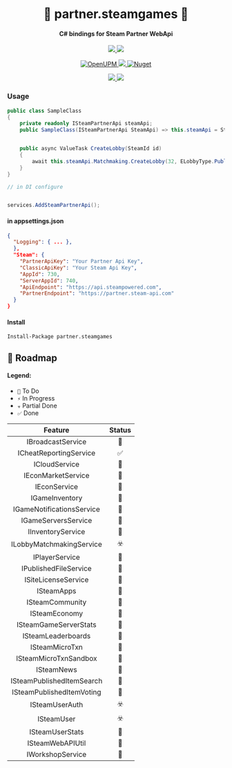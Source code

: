 <!-- Name -->
<h1 align="center">
  🧱 partner.steamgames 🧱
</h1>
<!-- desc -->
<h4 align="center">
  C# bindings for Steam Partner WebApi
</h4>

<!-- classic badges -->
<p align="center">
  <a href="#">
    <img src="http://img.shields.io/:license-MIT-blue.svg">
  </a>
  <a href="https://github.com/0xF6/partner.steamgames/releases">
    <img src="https://img.shields.io/github/release/0xF6/partner.steamgames.svg?logo=github&style=flat">
  </a>
</p>

<!-- popup badges -->
<p align="center">
   <a href="https://openupm.com/packages/com.ivysola.uquery/">
    <img alt="OpenUPM" src="https://img.shields.io/npm/v/com.ivysola.uquery?label=openupm&registry_uri=https://package.openupm.com">
  </a>
  <a href="https://t.me/ivysola">
    <img src="https://img.shields.io/badge/Ask%20Me-Anything-1f425f.svg?style=popout-square&logo=telegram">
  </a>
  <a href="https://www.nuget.org/packages/partner.steamgames/">
    <img alt="Nuget" src="https://img.shields.io/nuget/v/partner.steamgames.svg?color=%23884499">
  </a>
</p>

<!-- big badges -->
<p align="center">
  <a href="#">
    <img src="https://forthebadge.com/images/badges/made-with-c-sharp.svg">
    <img src="https://forthebadge.com/images/badges/powered-by-oxygen.svg">
  </a>
</p>

### Usage

```csharp
public class SampleClass 
{
    private readonly ISteamPartnerApi steamApi;
    public SampleClass(ISteamPartnerApi SteamApi) => this.steamApi = SteamApi;


    public async ValueTask CreateLobby(SteamId id)
    {
        await this.steamApi.Matchmaking.CreateLobby(32, ELobbyType.Public, "Test Name", new List<ulong> { steamId });
    }
}

// in DI configure


services.AddSteamPartnerApi();
```

#### in appsettings.json

```json
{
  "Logging": { ... },
  },
  "Steam": {
    "PartnerApiKey": "Your Partner Api Key",
    "ClassicApiKey": "Your Steam Api Key",
    "AppId": 730,
    "ServerAppId": 740,
    "ApiEndpoint": "https://api.steampowered.com",
    "PartnerEndpoint": "https://partner.steam-api.com"
  }
}

```

#### Install

```
Install-Package partner.steamgames
```


## 🧬 Roadmap

#### Legend:

* `📌` To Do
* `⚡️` In Progress
* `☣️` Partial Done
* `✅` Done

|       Feature        | Status    |
|:------------------:	|:------:	|
|      IBroadcastService         |    📌    |
|      ICheatReportingService         |    ✅    |
|      ICloudService          |    📌    |
|      IEconMarketService          |    📌    |
|      IEconService          |    📌    |
|      IGameInventory          |    📌    |
|      IGameNotificationsService          |    📌    |
|      IGameServersService          |    📌    |
|      IInventoryService          |    📌    |
|      ILobbyMatchmakingService          |    ☣️    |
|      IPlayerService          |    📌    |
|      IPublishedFileService          |    📌    |
|      ISiteLicenseService          |    📌    |
|      ISteamApps          |    📌    |
|      ISteamCommunity          |    📌    |
|      ISteamEconomy          |    📌    |
|      ISteamGameServerStats          |    📌    |
|      ISteamLeaderboards          |    📌    |
|      ISteamMicroTxn          |    📌    |
|      ISteamMicroTxnSandbox          |    📌    |
|      ISteamNews          |    📌    |
|      ISteamPublishedItemSearch          |    📌    |
|      ISteamPublishedItemVoting          |    📌    |
|      ISteamUserAuth           |    ☣️    |
|      ISteamUser           |    ☣️    |
|      ISteamUserStats           |    📌    |
|      ISteamWebAPIUtil           |    📌    |
|      IWorkshopService           |    📌    |

